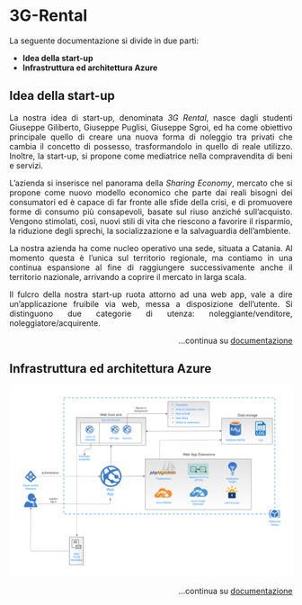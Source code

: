 # 3G-Rental
La seguente documentazione si divide in due parti:
- **Idea della start-up**
- **Infrastruttura ed architettura Azure**
## Idea della start-up
<p align="justify">
La nostra idea di start-up, denominata <i>3G Rental</i>, nasce dagli studenti Giuseppe Giliberto, Giuseppe Puglisi, Giuseppe Sgroi, ed ha come obiettivo principale quello di creare una nuova forma di noleggio tra privati che cambia il concetto di possesso,  trasformandolo in quello di reale utilizzo. Inoltre, la start-up, si propone come mediatrice nella compravendita di beni e servizi.
<p align="justify">
L’azienda si inserisce nel panorama della <i>Sharing Economy</i>, mercato  che si propone come nuovo modello economico che parte dai reali bisogni dei consumatori ed è capace di far fronte alle sfide della crisi, e di promuovere forme di consumo più consapevoli, basate sul riuso anziché sull’acquisto. Vengono stimolati, così, nuovi stili di vita che riescono a favorire il risparmio, la riduzione degli sprechi, la socializzazione e la salvaguardia dell’ambiente.
</p>
<p align="justify">
La nostra azienda ha come nucleo operativo una sede, situata a Catania. Al momento questa è l’unica sul territorio regionale, ma contiamo in una continua espansione al fine di raggiungere successivamente anche il territorio nazionale, arrivando a coprire il mercato in larga scala.
</p>
<p align="justify">
Il fulcro della nostra start-up ruota attorno ad una web app, vale a dire un’applicazione fruibile via web, messa a disposizione dell’utente.
Si distinguono due categorie di utenza: noleggiante/venditore, noleggiatore/acquirente.
</p>

<p align="right">
...continua su <a href="/DOC/documentation.md">documentazione</a>
</p>

## Infrastruttura ed architettura Azure
<p align="justify">
<img src="/DOC/Diagram_3g-rental.png" alt="Architecture";>
</p>

<p align="right">
...continua su <a href="/DOC/documentation.md">documentazione</a>
</p>
